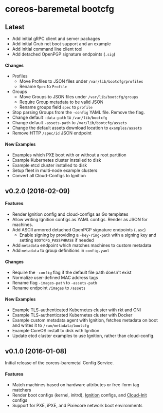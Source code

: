 # coreos-baremetal bootcfg

## Latest

* Add initial gRPC client and server packages
* Add initial Grub net boot support and an example
* Add initial command line client tool
* Add detached OpenPGP signature endpoints (`.sig`)

#### Changes

* Profiles
    - Move Profiles to JSON files under `/var/lib/bootcfg/profiles`
    - Rename `Spec` to `Profile`
* Groups
    - Move Groups to JSON files under `/var/lib/bootcfg/groups`
    - Require Group metadata to be valid JSON
    - Rename groups field `spec` to `profile`
* Stop parsing Groups from the `-config` YAML file. Remove the flag.
* Change default `-data-path` to `/var/lib/bootcfg`
* Change default `-assets-path` to `/var/lib/bootcfg/assets`
* Change the default assets download location to `examples/assets`
* Remove HTTP `/spec/id` JSON endpoint

#### New Examples

* Examples which PXE boot with or without a root partition
* Example Kubernetes cluster installed to disk
* Example etcd cluster installed to disk
* Setup fleet in multi-node example clusters
* Convert all Cloud-Configs to Ignition

## v0.2.0 (2016-02-09)

#### Features

* Render Ignition config and cloud-configs as Go templates
* Allow writing Ignition configs as YAML configs. Render as JSON for machines.
* Add ASCII armored detached OpenPGP signature endpoints (`.asc`)
    - Enable signing by providing a `-key-ring-path` with a signing key and setting `BOOTCFG_PASSPHRASE` if needed
* Add `metadata` endpoint which matches machines to custom metadata
* Add `metadata` to group definitions in `config.yaml`

#### Changes

* Require the `-config` flag if the default file path doesn't exist
* Normalize user-defined MAC address tags
* Rename flag `-images-path` to `-assets-path`
* Rename endpoint `/images` to `/assets`

#### New Examples

* Example TLS-authenticated Kubernetes cluster with rkt and CNI
* Example TLS-authenticated Kubernetes cluster with Docker
* Example custom metadata agent with Ignition, fetches metadata on boot and writes it to `/run/metadata/bootcfg`
* Example CoreOS install to disk with Ignition
* Update etcd cluster examples to use Ignition, rather than cloud-config.

## v0.1.0 (2016-01-08)

Initial release of the coreos-baremetal Config Service.

#### Features

* Match machines based on hardware attributes or free-form tag matchers
* Render boot configs (kernel, initrd), [Ignition](https://coreos.com/ignition/docs/latest/what-is-ignition.html) configs, and [Cloud-Init](https://github.com/coreos/coreos-cloudinit) configs
* Support for PXE, iPXE, and Pixiecore network boot environments
